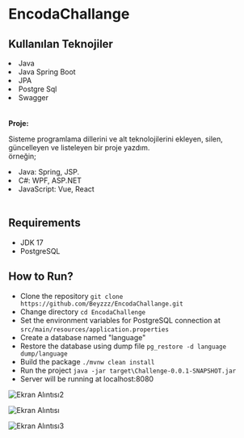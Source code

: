 # EncodaChallange
 ## Kullanılan Teknojiler
<li>Java</li>
<li>Java Spring Boot</li>
<li>JPA</li>
<li>Postgre Sql</li>
<li>Swagger</li>
</br>
</br>
<b> Proje:</b>
<p>Sisteme programlama dillerini ve alt teknolojilerini  ekleyen, silen,
güncelleyen ve listeleyen bir proje yazdım.
<br>
örneğin; 
<li> Java: Spring, JSP. </li>
 <li>C#: WPF, ASP.NET </li>
 <li>JavaScript: Vue, React </li>
</br>
</p>

## Requirements
* JDK 17
* PostgreSQL

## How to Run?

* Clone the repository `git clone https://github.com/Beyzzz/EncodaChallange.git`
* Change directory `cd EncodaChallenge`
* Set the environment variables for PostgreSQL connection at `src/main/resources/application.properties`
* Create a database named "language"
* Restore the database using dump file `pg_restore -d language dump/language`
* Build the package `./mvnw clean install`
* Run the project `java -jar target\Challenge-0.0.1-SNAPSHOT.jar`
* Server will be running at localhost:8080

![Ekran Alıntısı2](https://user-images.githubusercontent.com/75632809/206457566-f78501b7-17a0-474f-868b-633c40e645c6.PNG)

![Ekran Alıntısı](https://user-images.githubusercontent.com/75632809/206457709-079ca551-83f8-4610-9b01-e99a20cbe721.PNG)

![Ekran Alıntısı3](https://user-images.githubusercontent.com/75632809/206457734-066cbd5f-b653-4d60-88c3-dba976d0732b.PNG)

